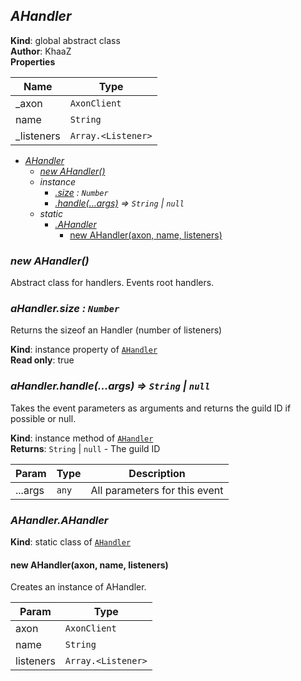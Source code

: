 <a name="AHandler"></a>

## *AHandler*
**Kind**: global abstract class  
**Author**: KhaaZ  
**Properties**

| Name | Type |
| --- | --- |
| _axon | <code>AxonClient</code> | 
| name | <code>String</code> | 
| _listeners | <code>Array.&lt;Listener&gt;</code> | 


* *[AHandler](#AHandler)*
    * *[new AHandler()](#new_AHandler_new)*
    * _instance_
        * *[.size](#AHandler+size) : <code>Number</code>*
        * *[.handle(...args)](#AHandler+handle) ⇒ <code>String</code> \| <code>null</code>*
    * _static_
        * *[.AHandler](#AHandler.AHandler)*
            * [new AHandler(axon, name, listeners)](#new_AHandler.AHandler_new)

<a name="new_AHandler_new"></a>

### *new AHandler()*
Abstract class for handlers.
Events root handlers.

<a name="AHandler+size"></a>

### *aHandler.size : <code>Number</code>*
Returns the sizeof an Handler (number of listeners)

**Kind**: instance property of [<code>AHandler</code>](#AHandler)  
**Read only**: true  
<a name="AHandler+handle"></a>

### *aHandler.handle(...args) ⇒ <code>String</code> \| <code>null</code>*
Takes the event parameters as arguments and returns the guild ID if possible or null.

**Kind**: instance method of [<code>AHandler</code>](#AHandler)  
**Returns**: <code>String</code> \| <code>null</code> - The guild ID  

| Param | Type | Description |
| --- | --- | --- |
| ...args | <code>any</code> | All parameters for this event |

<a name="AHandler.AHandler"></a>

### *AHandler.AHandler*
**Kind**: static class of [<code>AHandler</code>](#AHandler)  
<a name="new_AHandler.AHandler_new"></a>

#### new AHandler(axon, name, listeners)
Creates an instance of AHandler.


| Param | Type |
| --- | --- |
| axon | <code>AxonClient</code> | 
| name | <code>String</code> | 
| listeners | <code>Array.&lt;Listener&gt;</code> | 

